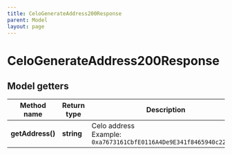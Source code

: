 ```yaml
---
title: CeloGenerateAddress200Response
parent: Model
layout: page
---
```


# CeloGenerateAddress200Response

## Model getters

Method name | Return type | Description | Notes
------------ | ------------- | ------------- | -------------
**getAddress()** | **string** | Celo address <br>Example: `0xa7673161CbfE0116A4De9E341f8465940c2211d4` | [optional]

